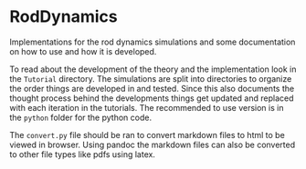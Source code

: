 # RodDynamics
Implementations for the rod dynamics simulations and some documentation on how to use and how it is developed.

To read about the development of the theory and the implementation look in the `Tutorial` directory. The simulations are split into directories to organize the order things are developed in and tested. Since this also documents the thought process behind the developments things get updated and replaced with each iteration in the tutorials. The recommended to use version is in the `python` folder for the python code.

The `convert.py` file should be ran to convert markdown files to html to be viewed in browser. Using pandoc the markdown files can also be converted to other file types like pdfs using latex.
